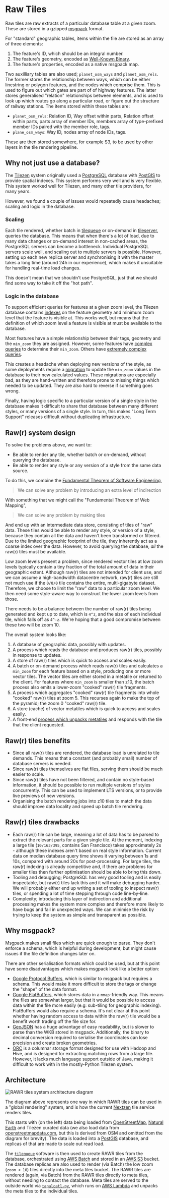 Raw Tiles
=========

Raw tiles are raw extracts of a particular database table at a given zoom. These are stored in a gzipped [msgpack](http://msgpack.org/index.html) format.

For "standard" geographic tables, items within the file are stored as an array of three elements:

1. The feature's ID, which should be an integral number.
2. The feature's geometry, encoded as [Well-Known Binary](https://en.wikipedia.org/wiki/Well-known_text).
3. The feature's properties, encoded as a native msgpack map.

Two auxilliary tables are also used; `planet_osm_ways` and `planet_osm_rels`. The former stores the relationship between ways, which can be either linestring or polygon features, and the nodes which comprise them. This is used to figure out which gates are part of of highway features. The latter stores generalised "relation" relationships between elements, and is used to look up which routes go along a particular road, or figure out the structure of railway stations. The items stored within these tables are:

* `planet_osm_rels`: Relation ID, Way offset within parts, Relation offset within parts, parts array of member IDs, members array of type-prefixed member IDs paired with the member role, tags.
* `plane_osm_ways`: Way ID, nodes array of node IDs, tags.

These are then stored somewhere, for example S3, to be used by other layers in the tile rendering pipeline.

Why not just use a database?
----------------------------

The [Tilezen](https://github.com/tilezen) system originally used a [PostgreSQL](https://www.postgresql.org/) database with [PostGIS](https://postgis.net/) to provide spatial indexes. This system performs very well and is very flexible. This system worked well for Tilezen, and many other tile providers, for many years.

However, we found a couple of issues would repeatedly cause headaches; scaling and logic in the database.

### Scaling

Each tile rendered, whether batch in [tilequeue](https://github.com/tilezen/tilequeue) or on-demand in [tileserver](https://github.com/tilezen/tileserver), queries the database. This means that when there's a lot of load, due to many data changes or on-demand interest in non-cached areas, the PostgreSQL servers can become a bottleneck. Individual PostgreSQL servers scale well, and scaling out to multiple servers is possible. However, setting up each new replica server and synchronising it with the master takes a long time (around 24h in our experience), which makes it unsuitable for handling real-time load changes.

This doesn't mean that we shouldn't use PostgreSQL, just that we should find some way to take it off the "hot path".

### Logic in the database

To support efficient queries for features at a given zoom level, the Tilezen database contains [indexes](https://github.com/tilezen/vector-datasource/blob/7b7394482ccd72bb8a46f30137203ea49ce974af/data/apply-planet_osm_polygon.sql#L47) on the feature geometry and minimum zoom level that the feature is visible at. This works well, but means that the definition of which zoom level a feature is visible at must be available to the database.

Most features have a simple relationship between their tags, geometry and the `min_zoom` they are assigned. However, some features have [complex queries](https://github.com/tilezen/vector-datasource/blob/7b7394482ccd72bb8a46f30137203ea49ce974af/data/functions.sql#L580) to determine their `min_zoom`. Others have [extremely complex queries](https://mapzen.com/blog/station-relations/).

This creates a headache when deploying new versions of the style, as some deployments require a [migration](https://github.com/tilezen/vector-datasource/blob/7b7394482ccd72bb8a46f30137203ea49ce974af/data/migrations/v1.3.0-polygon.sql) to update the `min_zoom` values in the database to their new calculated values. These migrations are especially bad, as they are hand-written and therefore prone to missing things which needed to be updated. They are also hard to reverse if something goes wrong.

Finally, having logic specific to a particular version of a single style in the database makes it difficult to share that database between many different styles, or many versions of a single style. In turn, this makes "Long Term Support" releases difficult without duplicating infrastructure.


Raw(r) system design
--------------------

To solve the problems above, we want to:

* Be able to render any tile, whether batch or on-demand, without querying the database.
* Be able to render any style or any version of a style from the same data source.

To do this, we combine the [Fundamental Theorem of Software Engineering](https://en.wikipedia.org/wiki/Fundamental_theorem_of_software_engineering),

> We can solve any problem by introducing an extra level of indirection

With something that we might call the "Fundamental Theorem of Web Mapping",

> We can solve any problem by making tiles

And end up with an intermediate data store, consisting of tiles of "raw" data. These tiles would be able to render any style, or version of a style, because they contain all the data and haven't been transformed or filtered. Due to the limited geographic footprint of the tile, they inherently act as a coarse index over the data. However, to avoid querying the database, _all_ the raw(r) tiles must be available.

Low zoom levels present a problem, since rendered vector tiles at low zoom levels typically contain a tiny fraction of the total amount of data in their geographic extent. Although raw(r) tiles are not intended for client use, and we can assume a high-bandwidth datacentre network, raw(r) tiles are still not much use if the `0/0/0` tile contains the entire, multi-gigabyte dataset. Therefore, we choose to limit the "raw" data to a particular zoom level. We then need some style-aware way to construct the lower zoom levels from those.

There needs to be a balance between the number of raw(r) tiles being generated and kept up to date, which is `4^z`, and the size of each individual tile, which falls off as `4^-z`. We're hoping that a good compromise between these two will be zoom 10.

The overall system looks like:

1. A database of geographic data, possibly with updates.
2. A process which reads the database and produces raw(r) tiles, possibly in response to updates.
3. A store of raw(r) tiles which is quick to access and scales easily.
4. A batch or on-demand process which reads raw(r) tiles and calculates a `min_zoom` for each feature based on a style, producing one or more vector tiles. The vector tiles are either stored in a metatile or returned to the client. For features where `min_zoom` is smaller than z10, the batch process also emits a lower-zoom "cooked" raw(r) tile fragments.
5. A process which aggregates "cooked" raw(r) tile fragments into whole "cooked" raw(r) tiles at zoom 5. This recurses again to make the top of the pyramid; the zoom 0 "cooked" raw(r) tile.
6. A store (cache) of vector metatiles which is quick to access and scales easily.
7. A front-end [process which unpacks metatiles](https://github.com/tilezen/tapalcatl) and responds with the tile that the client requested.

Raw(r) tiles benefits
---------------------

* Since all raw(r) tiles are rendered, the database load is unrelated to tile demands. This means that a constant (and probably small) number of database servers is needed.
* Since raw(r) tiles themselves are flat files, serving them should be much easier to scale.
* Since raw(r) tiles have not been filtered, and contain no style-based information, it should be possible to run multiple versions of styles concurrently. This can be used to implement LTS versions, or to provide live previews of new versions.
* Organising the batch rendering jobs into z10 tiles to match the data should improve data locality and speed up batch tile rendering.

Raw(r) tiles drawbacks
----------------------

* Each raw(r) tile can be large, meaning a lot of data has to be parsed to extract the relevant parts for a given single tile. At the moment, indexing a large tile (`10/163/395`, contains San Francisco) takes approximately 2s - although these indexes aren't based on real style information. Current data on median database query time shows it varying between 1s and 10s, compared with around 20s for post-processing. For large tiles, the raw(r) indexing is already competitive and, if there are problems for smaller tiles then further optimisation should be able to bring this down.
* Tooling and debugging; PostgreSQL has very good tooling and is easily inspectable, but raw(r) tiles lack this and it will make debugging harder. We will probably either end up writing a set of tooling to inspect raw(r) tiles, or spending a lot of time stepping through code line-by-line.
* Complexity; introducing this layer of indirection and additional processing makes the system more complex and therefore more likely to have bugs and fail in unexpected ways. We can minimise the risk by trying to keep the system as simple and transparent as possible.


Why msgpack?
------------

Msgpack makes small files which are quick enough to parse. They don't enforce a schema, which is helpful during development, but might cause issues if the file definition changes later on.

There are other serialisation formats which could be used, but at this point have some disadvantages which makes msgpack look like a better option:

* [Google Protocol Buffers](https://developers.google.com/protocol-buffers/), which is similar to msgpack but requires a schema. This would make it more difficult to store the tags or change the "shape" of the data format.
* [Google FlatBuffers](https://google.github.io/flatbuffers/), which stores data in a `mmap`-friendly way. This means the files are somewhat larger, but that it would be possible to access data within the file more easily (e.g: sub-tiling for geographic indexing). FlatBuffers would also require a schema. It's not clear at this point whether having random access to data within the raw(r) tile would be a benefit worth trading off the file size for.
* [GeoJSON](http://geojson.org/) has a huge advantage of easy readability, but is slower to parse than the WKB stored in msgpack. Additionally, the binary to decimal conversion required to serialise the coordinates can lose precision and create broken geometries.
* [ORC](https://orc.apache.org/) is a columnar storage format designed for use with Hadoop and Hive, and is designed for extracting matching rows from a large file. However, it lacks much language support outside of Java, making it difficult to work with in the mostly-Python Tilezen system.

Architecture
------------

![RAWR tiles system architecture diagram](doc/architecture.png)

The diagram above represents one way in which RAWR tiles can be used in a "global rendering" system, and is how the current [Nextzen](https://www.nextzen.org/) tile service renders tiles.

This starts with (on the left) data being loaded from [OpenStreetMap](https://openstreetmap.org/), [Natural Earth](http://www.naturalearthdata.com/) and Tilezen curated data (we also load data from [openstreetmapdata.com](http://openstreetmapdata.com/), but this is derived from OSM and omitted from the diagram for brevity). The data is loaded into a [PostGIS](https://postgis.net/) database, and replicas of that are made to scale out read load.

The [`tilequeue`](https://github.com/tilezen/tilequeue) software is then used to create RAWR tiles from the database, orchestrated using [AWS Batch](https://aws.amazon.com/batch/) and stored in an [AWS S3](https://aws.amazon.com/s3/) bucket. The database replicas are also used to render (via Batch) the low zoom (`zoom < 10`) tiles directly into the meta tiles bucket. The RAWR tiles are rendered (again, via Batch) from the RAWR tiles directly to meta tiles, without needing to contact the database. Meta tiles are served to the outside world via [`tapalcatl-py`](https://github.com/tilezen/tapalcatl-py), which runs on [AWS Lambda](https://aws.amazon.com/lambda/) and unpacks the meta tiles to the individual tiles.
